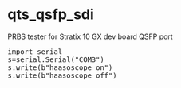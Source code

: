 # qts_qsfp_sdi

PRBS tester for Stratix 10 GX dev board QSFP port

<pre>
import serial
s=serial.Serial("COM3")
s.write(b"haasoscope on")
s.write(b"haasoscope off")
</pre>

